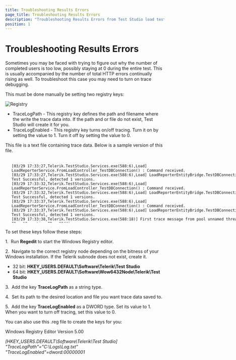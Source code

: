 ```yaml
---
title: Troubleshooting Results Errors
page_title: Troubleshooting Results Errors
description: "Troubleshooting Results Errors from Test Studio load test run."
position: 1
---
```

# Troubleshooting Results Errors

Sometimes you may be faced with trying to figure out why the number of completed users is too low, possibly staying at 0 during the entire test. This is usually accompanied by the number of total HTTP errors continually rising as well. To troubleshoot this case you may need to turn on trace debugging.

This must be done manually be setting two registry keys:

![Registry][1]

- TraceLogPath - This registry key defines the path and filename where the write the trace data into. If the path and or file do not exist, Test Studio will create it for you.
- TraceLogEnabled - This registry key turns on/off tracing. Turn it on by setting the value to 1. Turn it off by setting the value to 0.

This file is a text file containing trace data. Below is a sample version of this file.

<div style="height: 200px; width: 800px; overflow: scroll; margin: 20px;">

	[03/29 17:33:27,Telerik.TestStudio.Services.exe(588:6),Load] LoadReporterService.FromLoadController_TestDBConnection() : Command received.
	[03/29 17:33:27,Telerik.TestStudio.Services.exe(588:6),Load] LoadReporterEntityBridge.TestDBConnection() : DB Test Successful, detected 1 versions.
	[03/29 17:33:32,Telerik.TestStudio.Services.exe(588:6),Load] LoadReporterService.FromLoadController_TestDBConnection() : Command received.
	[03/29 17:33:32,Telerik.TestStudio.Services.exe(588:6),Load] LoadReporterEntityBridge.TestDBConnection() : DB Test Successful, detected 1 versions.
	[03/29 17:33:37,Telerik.TestStudio.Services.exe(588:6),Load] LoadReporterService.FromLoadController_TestDBConnection() : Command received.
	[03/29 17:33:37,Telerik.TestStudio.Services.exe(588:6),Load] LoadReporterEntityBridge.TestDBConnection() : DB Test Successful, detected 1 versions.
	[03/29 17:33:38,Telerik.TestStudio.Services.exe(588:18)] First trace message from pool unnamed thread (managed ID = 18, native ID = 2944).
	[03/29 17:33:38,Telerik.TestStudio.Services.exe(588:18),Load] LoadAgentService.PingControllerAsync() : Checking to see if the controller is still active...
	[03/29 17:33:38,Telerik.TestStudio.Services.exe(588:6),WindowsServices] TestStudioSingletonServiceBase.Ping() : Command received.
	[03/29 17:33:38,Telerik.TestStudio.Services.exe(588:18),Load] LoadAgentService.PingControllerAsync() : Controller is still active.
	[03/29 17:33:42,Telerik.TestStudio.Services.exe(588:6),Load] LoadReporterService.FromLoadController_TestDBConnection() : Command received.
	[03/29 17:33:42,Telerik.TestStudio.Services.exe(588:6),Load] LoadReporterEntityBridge.TestDBConnection() : DB Test Successful, detected 1 versions.
	[03/29 17:33:45,Telerik.TestStudio.Services.exe(588:6),Load] LoadReporterService.FromClient_GetDataPointsForCounter() : Command received.
	[03/29 17:33:47,Telerik.TestStudio.Services.exe(588:6),Load] LoadReporterService.FromLoadController_TestDBConnection() : Command received.
	[03/29 17:33:47,Telerik.TestStudio.Services.exe(588:6),Load] LoadReporterEntityBridge.TestDBConnection() : DB Test Successful, detected 1 versions.
	[03/29 17:33:52,Telerik.TestStudio.Services.exe(588:6),Load] LoadReporterService.FromLoadController_TestDBConnection() : Command received.
	[03/29 17:33:52,Telerik.TestStudio.Services.exe(588:6),Load] LoadReporterEntityBridge.TestDBConnection() : DB Test Successful, detected 1 versions.
	[03/29 17:33:57,Telerik.TestStudio.Services.exe(588:6),Load] LoadReporterService.FromLoadController_TestDBConnection() : Command received.
	[03/29 17:33:57,Telerik.TestStudio.Services.exe(588:6),Load] LoadReporterEntityBridge.TestDBConnection() : DB Test Successful, detected 1 versions.
	[03/29 17:34:02,Telerik.TestStudio.Services.exe(588:6),Load] LoadReporterService.FromLoadController_TestDBConnection() : Command received.
	[03/29 17:34:02,Telerik.TestStudio.Services.exe(588:6),Load] LoadReporterEntityBridge.TestDBConnection() : DB Test Successful, detected 1 versions.
	[03/29 17:34:07,Telerik.TestStudio.Services.exe(588:6),Load] LoadReporterService.FromLoadController_TestDBConnection() : Command received.
	[03/29 17:34:07,Telerik.TestStudio.Services.exe(588:6),Load] LoadReporterEntityBridge.TestDBConnection() : DB Test Successful, detected 1 versions.
	[03/29 17:34:12,Telerik.TestStudio.Services.exe(588:6),Load] LoadReporterService.FromLoadController_TestDBConnection() : Command received.
	[03/29 17:34:12,Telerik.TestStudio.Services.exe(588:6),Load] LoadReporterEntityBridge.TestDBConnection() : DB Test Successful, detected 1 versions.
	[03/29 17:34:17,Telerik.TestStudio.Services.exe(588:6),Load] LoadReporterService.FromLoadController_TestDBConnection() : Command received.
	[03/29 17:34:17,Telerik.TestStudio.Services.exe(588:6),Load] LoadReporterEntityBridge.TestDBConnection() : DB Test Successful, detected 1 versions.
	[03/29 17:34:22,Telerik.TestStudio.Services.exe(588:6),Load] LoadReporterService.FromLoadController_TestDBConnection() : Command received.
	[03/29 17:34:22,Telerik.TestStudio.Services.exe(588:6),Load] LoadReporterEntityBridge.TestDBConnection() : DB Test Successful, detected 1 versions.
	[03/29 17:34:27,Telerik.TestStudio.Services.exe(588:6),Load] LoadReporterService.FromLoadController_TestDBConnection() : Command received.
	[03/29 17:34:27,Telerik.TestStudio.Services.exe(588:6),Load] LoadReporterEntityBridge.TestDBConnection() : DB Test Successful, detected 1 versions.
	[03/29 17:34:32,Telerik.TestStudio.Services.exe(588:8)] First trace message from pool unnamed thread (managed ID = 8, native ID = 2376).
	[03/29 17:34:32,Telerik.TestStudio.Services.exe(588:8),Load] LoadReporterService.FromLoadController_TestDBConnection() : Command received.
	[03/29 17:34:32,Telerik.TestStudio.Services.exe(588:8),Load] LoadReporterEntityBridge.TestDBConnection() : DB Test Successful, detected 1 versions.
	[03/29 17:34:37,Telerik.TestStudio.Services.exe(588:8),Load] LoadReporterService.FromLoadController_TestDBConnection() : Command received.
	[03/29 17:34:37,Telerik.TestStudio.Services.exe(588:8),Load] LoadReporterEntityBridge.TestDBConnection() : DB Test Successful, detected 1 versions.
	[03/29 17:34:38,Telerik.TestStudio.Services.exe(588:18),Load] LoadAgentService.PingControllerAsync() : Checking to see if the controller is still active...
	[03/29 17:34:38,Telerik.TestStudio.Services.exe(588:8),WindowsServices] TestStudioSingletonServiceBase.Ping() : Command received.
	[03/29 17:34:38,Telerik.TestStudio.Services.exe(588:18),Load] LoadAgentService.PingControllerAsync() : Controller is still active.
	[03/29 17:34:42,Telerik.TestStudio.Services.exe(588:8),Load] LoadReporterService.FromLoadController_TestDBConnection() : Command received.
	[03/29 17:34:42,Telerik.TestStudio.Services.exe(588:8),Load] LoadReporterEntityBridge.TestDBConnection() : DB Test Successful, detected 1 versions.
	[03/29 17:34:48,Telerik.TestStudio.Services.exe(588:9)] First trace message from pool unnamed thread (managed ID = 9, native ID = 2712).
	[03/29 17:34:48,Telerik.TestStudio.Services.exe(588:9),Load] LoadReporterService.FromLoadController_TestDBConnection() : Command received.
	[03/29 17:34:48,Telerik.TestStudio.Services.exe(588:9),Load] LoadReporterEntityBridge.TestDBConnection() : DB Test Successful, detected 1 versions.
	[03/29 17:34:50,Telerik.TestStudio.Services.exe(588:8),Load] LoadAgentService.FromController_AllocateScenarioGroup() : Command received.
	[03/29 17:34:50,Telerik.TestStudio.Services.exe(588:8),Load] LoadControllerService.FromClient_RunTestAsync() : Command received to run test 4595bac5-aeaa-436f-9196-c7bda3399a83.
</div>

To set these keys follow these steps:


1.&nbsp; Run **Regedit** to start the Windows Registry editor.

2.&nbsp; Navigate to the correct registry node depending on the bitness of your Windows installation. If the Telerik subnode does not exist, create it.

- 32 bit: **HKEY_USERS\.DEFAULT\Software\Telerik\Test Studio**
- 64 bit: **HKEY_USERS\.DEFAULT\Software\Wow6432Node\Telerik\Test Studio**

3.&nbsp; Add the key **TraceLogPath** as a string type.

4.&nbsp; Set its path to the desired location and file you want trace data saved to.

5.&nbsp; Add the key **TraceLogEnabled** as a DWORD type. Set its value to 1. When you want to turn off tracing, set this value to 0.

You can also use this .reg file to create the keys for you:

Windows Registry Editor Version 5.00

*[HKEY_USERS\.DEFAULT\Software\Telerik\Test Studio]<br>
"TraceLogPath"="C:\\Logs\\Log.txt"<br>
"TraceLogEnabled"=dword:00000001*

[1]: /img/features/testing-types/load-testing/troubleshooting-results-errors/fig1.png
